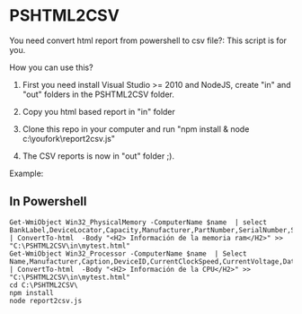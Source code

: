 PSHTML2CSV
=======

You need convert html report from powershell to csv file?: This script is for you.

How you can use this?

1. First you need install Visual Studio >= 2010 and NodeJS, create "in" and "out" folders in the PSHTML2CSV folder.

2. Copy you html based report in "in" folder

3. Clone this repo in your computer and run "npm install & node c:\youfork\report2csv.js"

4. The CSV reports is now in "out" folder ;).

Example:


In Powershell
------
    Get-WmiObject Win32_PhysicalMemory -ComputerName $name  | select BankLabel,DeviceLocator,Capacity,Manufacturer,PartNumber,SerialNumber,Speed  | ConvertTo-html  -Body "<H2> Información de la memoria ram</H2>" >> "C:\PSHTML2CSV\in\mytest.html"
    Get-WmiObject Win32_Processor -ComputerName $name  | Select Name,Manufacturer,Caption,DeviceID,CurrentClockSpeed,CurrentVoltage,DataWidth,L2CacheSize,L3CacheSize,NumberOfCores,NumberOfLogicalProcessors,Status  | ConvertTo-html  -Body "<H2> Información de la CPU</H2>" >> "C:\PSHTML2CSV\in\mytest.html"
    cd C:\PSHTML2CSV\
    npm install
    node report2csv.js

